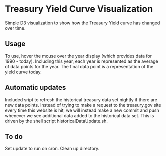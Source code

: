 # Treasury Yield Curve Visualization

Simple D3 visualization to show how the Treasury Yield curve has changed over time.

## Usage

To use, hover the mouse over the year display (which provides data for 1990 - today).  Including this year, each year is represented as the average of data points for the year.  The final data point is a representation of the yield curve today.

## Automatic updates

Included sript to refresh the historical treasury data set nightly if there are new data points.  Instead of trying to make a request to the treasury.gov site every time this website is hit, we will instead make a new commit and push whenever we see additional data added to the historical data set.  This is driven by the shell script historicalDataUpdate.sh.

## To do

Set update to run on cron.  Clean up directory.

